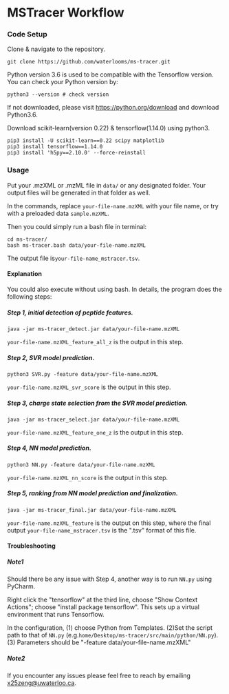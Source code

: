 # MSTracer Workflow
 
### Code Setup
Clone & navigate to the repository.
```
git clone https://github.com/waterlooms/ms-tracer.git
```
Python version 3.6 is used to be compatible with the Tensorflow version. You can check your Python version by:
```
python3 --version # check version
```
If not downloaded, please visit https://python.org/download and download Python3.6.

Download scikit-learn(version 0.22) & tensorflow(1.14.0) using python3.
```
pip3 install -U scikit-learn==0.22 scipy matplotlib
pip3 install tensorflow==1.14.0
pip3 install 'h5py==2.10.0' --force-reinstall
```

### Usage 
Put your .mzXML or .mzML file in ``` data/ ``` or any designated folder.
Your output files will be generated in that folder as well.

In the commands, replace ```your-file-name.mzXML``` with your file name, or try with a preloaded data ```sample.mzXML```.

Then you could simply run a bash file in terminal:
```
cd ms-tracer/
bash ms-tracer.bash data/your-file-name.mzXML
```
The output file is```your-file-name_mstracer.tsv```.

#### Explanation

You could also execute without using bash.
In details, the program does the following steps:

##### Step 1, initial detection of peptide features.
```
java -jar ms-tracer_detect.jar data/your-file-name.mzXML 
```
```your-file-name.mzXML_feature_all_z``` is the output in this step.

##### Step 2, SVR model prediction.
```
python3 SVR.py -feature data/your-file-name.mzXML
```
```your-file-name.mzXML_svr_score``` is the output in this step.

##### Step 3, charge state selection from the SVR model prediction.
```
java -jar ms-tracer_select.jar data/your-file-name.mzXML
```
```your-file-name.mzXML_feature_one_z``` is the output in this step.

##### Step 4, NN model prediction.
```
python3 NN.py -feature data/your-file-name.mzXML
```
```your-file-name.mzXML_nn_score``` is the output in this step.

##### Step 5, ranking from NN model prediction and finalization.
```
java -jar ms-tracer_final.jar data/your-file-name.mzXML 
```
```your-file-name.mzXML_feature``` is the output on this step, where the final output ```your-file-name_mstracer.tsv``` is the ".tsv" format of this file.

#### Troubleshooting
##### Note1
Should there be any issue with Step 4, another way is to run ```NN.py``` using PyCharm. 

Right click the "tensorflow" at the third line, choose "Show Context Actions"; choose "install package tensorflow". This sets up a virtual environment that runs Tensorflow.

In the configuration, (1) choose Python from Templates. (2)Set the script path to that of ```NN.py``` (e.g.```home/Desktop/ms-tracer/src/main/python/NN.py```). (3) Parameters should be "-feature data/your-file-name.mzXML" 

##### Note2
If you encounter any issues please feel free to reach by emailing x25zeng@uwaterloo.ca.
